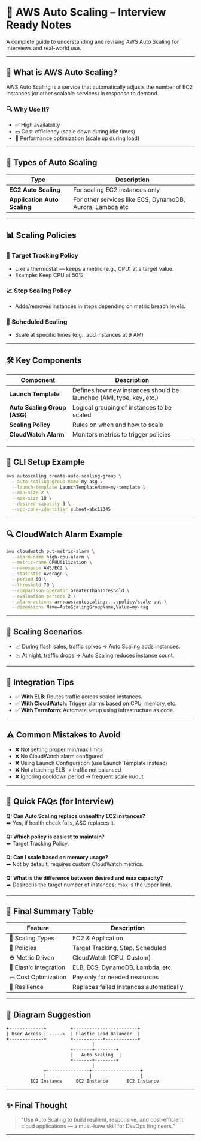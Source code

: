 
# 🚀 AWS Auto Scaling – Interview Ready Notes

A complete guide to understanding and revising AWS Auto Scaling for interviews and real-world use.

---

## 📌 What is AWS Auto Scaling?

AWS Auto Scaling is a service that automatically adjusts the number of EC2 instances (or other scalable services) in response to demand.

### 🔍 Why Use It?
- ✅ High availability
- 💵 Cost-efficiency (scale down during idle times)
- 🚀 Performance optimization (scale up during load)

---

## 🧠 Types of Auto Scaling

| Type                  | Description |
|-----------------------|-------------|
| **EC2 Auto Scaling**        | For scaling EC2 instances only |
| **Application Auto Scaling** | For other services like ECS, DynamoDB, Aurora, Lambda etc |

---

## 📊 Scaling Policies

### 🎯 Target Tracking Policy
- Like a thermostat — keeps a metric (e.g., CPU) at a target value.
- Example: Keep CPU at 50%

### 📈 Step Scaling Policy
- Adds/removes instances in steps depending on metric breach levels.

### 📅 Scheduled Scaling
- Scale at specific times (e.g., add instances at 9 AM)

---

## 🛠 Key Components

| Component            | Description |
|----------------------|-------------|
| **Launch Template**      | Defines how new instances should be launched (AMI, type, key, etc.) |
| **Auto Scaling Group (ASG)** | Logical grouping of instances to be scaled |
| **Scaling Policy**        | Rules on when and how to scale |
| **CloudWatch Alarm**      | Monitors metrics to trigger policies |

---

## 🧰 CLI Setup Example

```bash
aws autoscaling create-auto-scaling-group \
  --auto-scaling-group-name my-asg \
  --launch-template LaunchTemplateName=my-template \
  --min-size 2 \
  --max-size 10 \
  --desired-capacity 3 \
  --vpc-zone-identifier subnet-abc12345
```

---

## 🔍 CloudWatch Alarm Example

```bash
aws cloudwatch put-metric-alarm \
  --alarm-name high-cpu-alarm \
  --metric-name CPUUtilization \
  --namespace AWS/EC2 \
  --statistic Average \
  --period 60 \
  --threshold 70 \
  --comparison-operator GreaterThanThreshold \
  --evaluation-periods 2 \
  --alarm-actions arn:aws:autoscaling:...:policy/scale-out \
  --dimensions Name=AutoScalingGroupName,Value=my-asg
```

---

## 🔄 Scaling Scenarios

- 📈 During flash sales, traffic spikes → Auto Scaling adds instances.
- 📉 At night, traffic drops → Auto Scaling reduces instance count.

---

## 🔗 Integration Tips

- ✅ **With ELB**: Routes traffic across scaled instances.
- ✅ **With CloudWatch**: Trigger alarms based on CPU, memory, etc.
- ✅ **With Terraform**: Automate setup using infrastructure as code.

---

## ⚠️ Common Mistakes to Avoid

- ❌ Not setting proper min/max limits
- ❌ No CloudWatch alarm configured
- ❌ Using Launch Configuration (use Launch Template instead)
- ❌ Not attaching ELB → traffic not balanced
- ❌ Ignoring cooldown period → frequent scale in/out

---

## 💬 Quick FAQs (for Interview)

**Q: Can Auto Scaling replace unhealthy EC2 instances?**  
➡️ Yes, if health check fails, ASG replaces it.

**Q: Which policy is easiest to maintain?**  
➡️ Target Tracking Policy.

**Q: Can I scale based on memory usage?**  
➡️ Not by default; requires custom CloudWatch metrics.

**Q: What is the difference between desired and max capacity?**  
➡️ Desired is the target number of instances; max is the upper limit.

---

## 🧾 Final Summary Table

| Feature             | Description                              |
|---------------------|------------------------------------------|
| 🔄 Scaling Types     | EC2 & Application                        |
| 🧠 Policies           | Target Tracking, Step, Scheduled        |
| ⚙️ Metric Driven      | CloudWatch (CPU, Custom)                |
| 🚀 Elastic Integration | ELB, ECS, DynamoDB, Lambda, etc.        |
| 💵 Cost Optimization  | Pay only for needed resources           |
| 🔐 Resilience         | Replaces failed instances automatically |

---

## 📌 Diagram Suggestion

```
+-------------+         +------------------------+
| User Access | ----->  | Elastic Load Balancer  |
+-------------+         +-----------+------------+
                                |
                        +-------+--------+
                        |   Auto Scaling  |
                        +-------+--------+
                                |
              +----------------+------------------+
              |                |                  |
         EC2 Instance     EC2 Instance       EC2 Instance
```

---

## ✨ Final Thought

> "Use Auto Scaling to build resilient, responsive, and cost-efficient cloud applications — a must-have skill for DevOps Engineers."

---